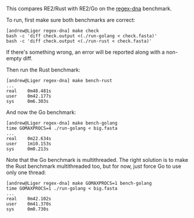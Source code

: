 This compares RE2/Rust with RE2/Go on the
[regex-dna](http://benchmarksgame.alioth.debian.org/u32/performance.php?test=regexdna)
benchmark.

To run, first make sure both benchmarks are correct:

```
[andrew@Liger regex-dna] make check
bash -c 'diff check.output <(./run-golang < check.fasta)'
bash -c 'diff check.output <(./run-rust < check.fasta)'
```

If there's something wrong, an error will be reported along with a non-empty
diff.

Then run the Rust benchmark:

```
[andrew@Liger regex-dna] make bench-rust
...
real    0m48.481s
user    0m42.177s
sys     0m6.303s
```

And now the Go benchmark:

```
[andrew@Liger regex-dna] make bench-golang
time GOMAXPROCS=4 ./run-golang < big.fasta
...
real    0m22.634s
user    1m10.153s
sys     0m0.213s
```

Note that the Go benchmark is multithreaded. The right solution is to make the
Rust benchmark multithreaded too, but for now, just force Go to use only one
thread:

```
[andrew@Liger regex-dna] make GOMAXPROCS=1 bench-golang
time GOMAXPROCS=1 ./run-golang < big.fasta
...
real    0m42.102s
user    0m41.370s
sys     0m0.730s
```

